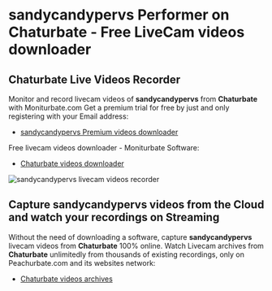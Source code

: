 # sandycandypervs Performer on Chaturbate - Free LiveCam videos downloader

## Chaturbate Live Videos Recorder

Monitor and record livecam videos of **sandycandypervs** from **Chaturbate** with Moniturbate.com
Get a premium trial for free by just and only registering with your Email address:
* [sandycandypervs Premium videos downloader](https://moniturbate.com/request-demo-licence-key.html)

Free livecam videos downloader - Moniturbate Software:
* [Chaturbate videos downloader](https://moniturbate.com/moniturbate-download-software.html)

![sandycandypervs livecam videos recorder](https://peachurnet.com/templates/moniturbate-software.png)


## Capture sandycandypervs videos from the Cloud and watch your recordings on Streaming

Without the need of downloading a software, capture **sandycandypervs** livecam videos from **Chaturbate** 100% online.
Watch Livecam archives from **Chaturbate** unlimitedly from thousands of existing recordings, only on Peachurbate.com and its websites network:
* [Chaturbate videos archives](https://peachurnet.com/)